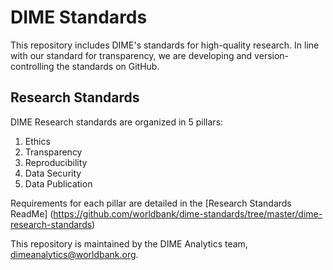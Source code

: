 # DIME Standards

This repository includes DIME's standards for high-quality research. In line with our standard for transparency, we are developing and version-controlling the standards on GitHub.

## Research Standards ##

DIME Research standards are organized in 5 pillars: 

1. Ethics
2. Transparency
3. Reproducibility
4. Data Security
5. Data Publication

Requirements for each pillar are detailed in the [Research Standards ReadMe] (https://github.com/worldbank/dime-standards/tree/master/dime-research-standards)

This repository is maintained by the DIME Analytics team, dimeanalytics@worldbank.org. 
